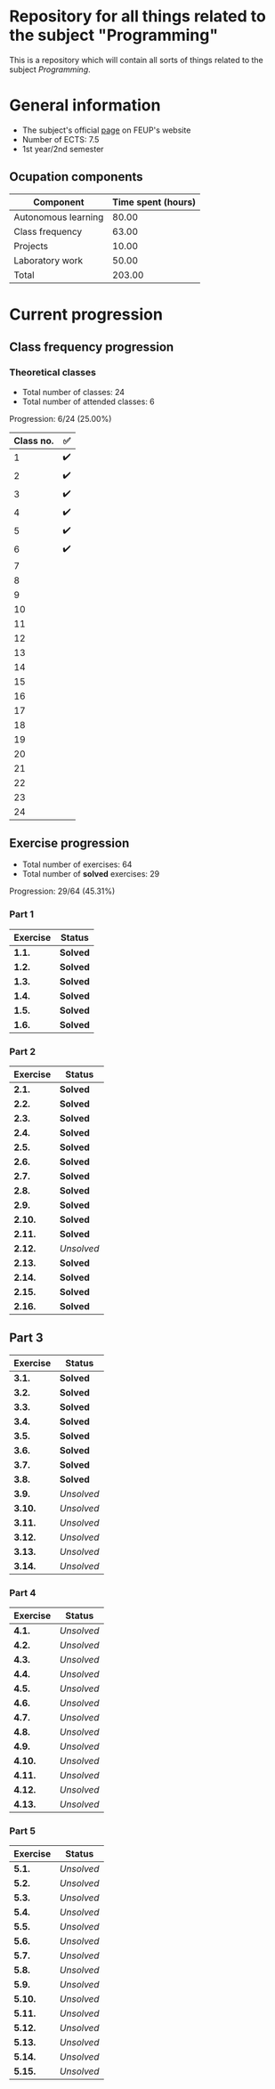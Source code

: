 # Repository for all things related to the subject "Programming"

This is a repository which will contain all sorts of things related to the subject *Programming*.

# General information

- The subject's official [page](https://sigarra.up.pt/feup/pt/ucurr_geral.ficha_uc_view?pv_ocorrencia_id=459468) on FEUP's website
- Number of ECTS: 7.5
- 1st year/2nd semester

## Ocupation components

Component | Time spent (hours)
---------- | ----------------
Autonomous learning | 80.00
Class frequency | 63.00
Projects | 10.00
Laboratory work | 50.00
Total | 203.00

# Current progression

## Class frequency progression

### Theoretical classes

- Total number of classes: 24
- Total number of attended classes: 6

Progression: 6/24 (25.00%)

Class no. | :white_check_mark:       
---- | ------------
1 | :heavy_check_mark:         
2 | :heavy_check_mark:
3 | :heavy_check_mark:
4 | :heavy_check_mark:
5 | :heavy_check_mark:
6 | :heavy_check_mark:
7 | 
8 | 
9 | 
10 | 
11 | 
12 | 
13 | 
14 | 
15 | 
16 | 
17 | 
18 | 
19 | 
20 | 
21 | 
22 | 
23 | 
24 | 


## Exercise progression

- Total number of exercises: 64
- Total number of **solved** exercises: 29

Progression: 29/64 (45.31%)

### Part 1

Exercise | Status
------- | ------------
**1.1.** | **Solved**
**1.2.** | **Solved**
**1.3.** | **Solved**
**1.4.** | **Solved**
**1.5.** | **Solved**
**1.6.** | **Solved**

### Part 2

Exercise | Status
------- | ------------
**2.1.** | **Solved**
**2.2.** | **Solved**
**2.3.** | **Solved**
**2.4.** | **Solved**
**2.5.** | **Solved**
**2.6.** | **Solved**
**2.7.** | **Solved**
**2.8.** | **Solved**
**2.9.** | **Solved**
**2.10.** | **Solved**
**2.11.** | **Solved**
**2.12.** | *Unsolved*
**2.13.** | **Solved**
**2.14.** | **Solved**
**2.15.** | **Solved**
**2.16.** | **Solved**

## Part 3

Exercise | Status
------- | ------------
**3.1.** | **Solved**
**3.2.** | **Solved**
**3.3.** | **Solved**
**3.4.** | **Solved**
**3.5.** | **Solved**
**3.6.** | **Solved**
**3.7.** | **Solved**
**3.8.** | **Solved**
**3.9.** | *Unsolved*
**3.10.** | *Unsolved*
**3.11.** | *Unsolved*
**3.12.** | *Unsolved*
**3.13.** | *Unsolved*
**3.14.** | *Unsolved*

### Part 4

Exercise | Status
------- | ------------
**4.1.** | *Unsolved*
**4.2.** | *Unsolved*
**4.3.** | *Unsolved*
**4.4.** | *Unsolved*
**4.5.** | *Unsolved*
**4.6.** | *Unsolved*
**4.7.** | *Unsolved*
**4.8.** | *Unsolved*
**4.9.** | *Unsolved*
**4.10.** | *Unsolved*
**4.11.** | *Unsolved*
**4.12.** | *Unsolved*
**4.13.** | *Unsolved*

### Part 5

Exercise | Status
------- | ------------
**5.1.** | *Unsolved*
**5.2.** | *Unsolved*
**5.3.** | *Unsolved*
**5.4.** | *Unsolved*
**5.5.** | *Unsolved*
**5.6.** | *Unsolved*
**5.7.** | *Unsolved*
**5.8.** | *Unsolved*
**5.9.** | *Unsolved*
**5.10.** | *Unsolved*
**5.11.** | *Unsolved*
**5.12.** | *Unsolved*
**5.13.** | *Unsolved*
**5.14.** | *Unsolved*
**5.15.** | *Unsolved*
